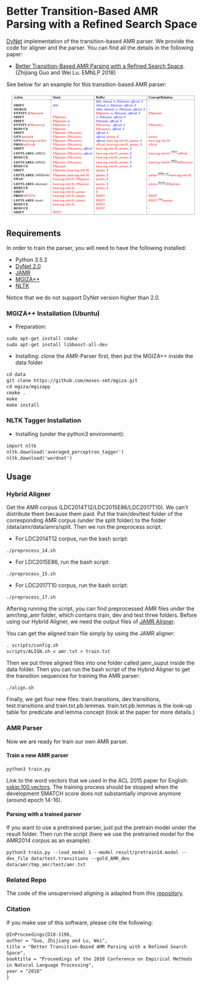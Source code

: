 # Better Transition-Based AMR Parsing with a Refined Search Space

[DyNet](https://github.com/clab/dynet) implementation of the transition-based AMR parser. We provide the code for aligner and the parser. You can find all the details in the following paper:

- [ Better Transition-Based AMR Parsing with a Refined Search Space](http://www.statnlp.org/research/sp/zhijiang18emnlp.pdf). (Zhijiang Guo and Wei Lu. EMNLP 2018)

See below for an example for this transition-based AMR parser:

![Parsing Example](fig/example.png "Parsing Example")

## Requirements

In order to train the parser, you will need to have the following installed:

- Python 3.5.2
- [DyNet 2.0](https://github.com/clab/dynet)
- [JAMR](https://github.com/jflanigan/jamr)
- [MGIZA++](https://github.com/moses-smt/mgiza)
- [NLTK](https://www.nltk.org/)

Notice that we do not support DyNet version higher than 2.0.

### MGIZA++ Installation (Ubuntu)

- Preparation:
```
sudo apt-get install cmake
sudo apt-get install libboost-all-dev
```

- Installing: clone the AMR-Parser first, then put the MGIZA++ inside the data folder
```
cd data
git clone https://github.com/moses-smt/mgiza.git
cd mgiza/mgizapp
cmake .
make
make install
```

### NLTK Tagger Installation

- Installing (under the python3 environment):
```
import nltk
nltk.download('averaged_perceptron_tagger')
nltk.download('wordnet')
```

## Usage 

### Hybrid Aligner
Get the AMR corpus (LDC2014T12/LDC2015E86/LDC2017T10). We can't distribute them because them paid. Put the train/dev/test folder of the corresponding AMR corpus (under the split folder) to the folder /data/amr/data/amrs/split. Then we run the preprocess script. 

- For LDC2014T12 corpus, run the bash script:
```
./preprocess_14.sh
```

- For LDC2015E86, run the bash script:
```
./preprocess_15.sh
```

- For LDC2017T10 corpus, run the bash script:
```
./preprocess_17.sh
```

Aftering running the script, you can find preprocessed AMR files under the amr/tmp_amr folder, which contains train, dev and test three folders. Before using our Hybrid Aligner, we need the output files of [JAMR Aligner](https://github.com/jflanigan/jamr). 

You can get the aligned train file simply by using the JAMR aligner:
```
. scripts/config.sh
scripts/ALIGN.sh < amr.txt > train.txt
```

Then we put three aligned files into one folder called jamr_ouput inside the data folder. Then you can run the bash script of the Hybrid Aligner to get the transition sequences for training the AMR parser:

```
./align.sh
```

Finally, we get four new files: train.transtions, dev.transitions, test.transitions and train.txt.pb.lemmas. train.txt.pb.lemmas is the look-up table for predicate and lemma concept (look at the paper for more details.)

### AMR Parser
Now we are ready for train our own AMR parser.
#### Train a new AMR parser
```
python3 train.py
```

Link to the word vectors that we used in the ACL 2015 paper for English: [sskip.100.vectors](https://drive.google.com/file/d/0B8nESzOdPhLsdWF2S1Ayb1RkTXc/view?usp=sharing). The training process should be stopped when the development SMATCH score does not substantially improve anymore (around epoch 14-16).

#### Parsing with a trained parser

If you want to use a pretrained parser, just put the pretrain model under the result folder. Then run the script (here we use the pretrained model for the AMR2014 corpus as an example):
```
python3 train.py --load_model 1 --model result/pretrain14.model --dev_file data/test.transitions --gold_AMR_dev data/amr/tmp_amr/test/amr.txt 
```

### Related Repo
The code of the unsupervised aligning is adapted from this [repository](https://github.com/melanietosik/string-to-amr-alignment).

### Citation

If you make use of this software, please cite the following:

    @InProceedings{D18-1198,
    author = "Guo, Zhijiang and Lu, Wei",
    title = "Better Transition-Based AMR Parsing with a Refined Search Space",
    booktitle = "Proceedings of the 2018 Conference on Empirical Methods in Natural Language Processing",
    year = "2018"
    }
